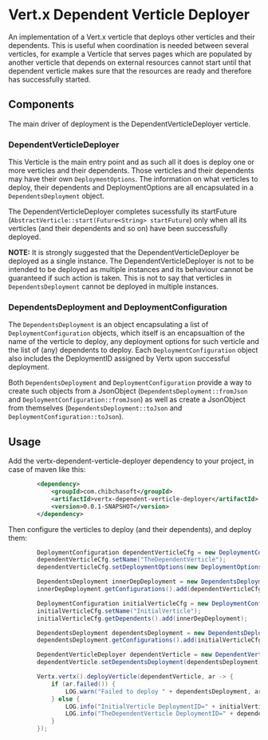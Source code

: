 # Vert.x Dependent Verticle Deployer
An implementation of a Vert.x verticle that deploys other verticles and their dependents. This is useful when coordination is needed between several verticles, for example a Verticle that serves pages which are populated by another verticle that depends on external resources cannot start until that dependent verticle makes sure that the resources are ready and therefore has successfully started.

## Components

The main driver of deployment is the DependentVerticleDeployer verticle.

### DependentVerticleDeployer

This Verticle is the main entry point and as such all it does is deploy one or more verticles and their dependents. Those verticles and their dependents may have their own `DeploymentOptions`. The information on what verticles to deploy, their dependents and DeploymentOptions are all encapsulated in a `DependentsDeployment` object.

The DependentVerticleDeployer completes sucessfully its startFuture (`AbstractVerticle::start(Future<String> startFuture`) only when all its verticles (and their dependents and so on) have been successfully deployed.

**NOTE:** It is strongly suggested that the DependentVerticleDeployer be deployed as a single instance. The DependentVerticleDeployer is not to be intended to be deployed as multiple instances and its behaviour cannot be guaranteed if such action is taken. This is not to say that verticles in `DependentsDeployment` cannot be deployed in multiple instances.

### DependentsDeployment and DeploymentConfiguration

The `DependentsDeployment` is an object encapsulating a list of `DeploymentConfiguration` objects, which itself is an encapsualtion of the name of the verticle to deploy, any deployment options for such verticle and the list of (any) dependents to deploy. Each `DeploymentConfiguration` object also includes the DeploymentID assigned by Vertx upon successful deployment.

Both `DependentsDeployment` and `DeploymentConfiguration` provide a way to create such objects from a JsonObject (`DependentsDeployment::fromJson` and `DeploymentConfiguration::fromJson`) as well as create a JsonObject from themselves (`DependentsDeployment::toJson` and `DeploymentConfiguration::toJson`).

## Usage ##

Add the vertx-dependent-verticle-deployer dependency to your project, in case of maven like this:

```xml
        <dependency>
            <groupId>com.chibchasoft</groupId>
            <artifactId>vertx-dependent-verticle-deployer</artifactId>
            <version>0.0.1-SNAPSHOT</version>
        </dependency>
```
 
Then configure the verticles to deploy (and their dependents), and deploy them:

```java
        DeploymentConfiguration dependentVerticleCfg = new DeploymentConfiguration();
        dependentVerticleCfg.setName("TheDependentVerticle");
        dependentVerticleCfg.setDeploymentOptions(new DeploymentOptions().setWorker(true));

        DependentsDeployment innerDepDeployment = new DependentsDeployment();
        innerDepDeployment.getConfigurations().add(dependentVerticleCfg);

        DeploymentConfiguration initialVerticleCfg = new DeploymentConfiguration();
        initialVerticleCfg.setName("InitialVerticle");
        initialVerticleCfg.getDependents().add(innerDepDeployment);

        DependentsDeployment dependentsDeployment = new DependentsDeployment();
        dependentsDeployment.getConfigurations().add(initialVerticleCfg);

        DependentVerticleDeployer dependentVerticle = new DependentVerticleDeployer();
        dependentVerticle.setDependentsDeployment(dependentsDeployment);

        Vertx.vertx().deployVerticle(dependentVerticle, ar -> {
            if (ar.failed()) {
                LOG.warn("Failed to deploy " + dependentsDeployment, ar.cause());
            } else {
                LOG.info("InitialVerticle DeploymentID=" + initialVerticleCfg.getDeploymentID());
                LOG.info("TheDependentVerticle DeploymentID=" + dependentVerticleCfg.getDeploymentID());
            }
        });
```

